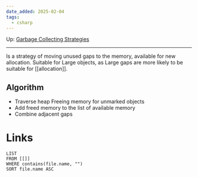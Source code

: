 ```yaml
---
date_added: 2025-02-04
tags:
  - csharp
---
```

Up: [Garbage Collecting Strategies](Garbage%20Collecting%20Strategies.md)
___
 Is a strategy of moving unused gaps to the memory, available for new allocation. Suitable for Large objects, as Large gaps are more likely to be suitable for [[allocation]].

## Algorithm
- Traverse heap Freeing memory for unmarked objects
- Add freed memory to the list of available memory
- Combine adjacent gaps
# Links
```dataview
LIST
FROM [[]]
WHERE contains(file.name, "")
SORT file.name ASC
```
